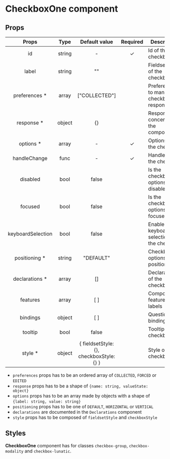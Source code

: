 # CheckboxOne component

## Props

|       Props       |  Type  |              Default value               | Required | Description                               |
| :---------------: | :----: | :--------------------------------------: | :------: | ----------------------------------------- |
|        id         | string |                    -                     |    ✓     | Id of the checkbox                        |
|       label       | string |                    ""                    |          | Fieldset label of the checkbox            |
|  preferences \*   | array  |              ["COLLECTED"]               |          | Preferences to manage checkbox response   |
|    response \*    | object |                    {}                    |          | Response concerned by the component       |
|    options \*     | array  |                    -                     |    ✓     | Options of the checkbox                   |
|   handleChange    |  func  |                    -                     |    ✓     | Handler of the checkbox                   |
|     disabled      |  bool  |                  false                   |          | Is the checkbox options disabled          |
|      focused      |  bool  |                  false                   |          | Is the checkbox options focused           |
| keyboardSelection |  bool  |                  false                   |          | Enable keyboard selection of the checkbox |
|  positioning \*   | string |                "DEFAULT"                 |          | Checkbox options positioning              |
|  declarations \*  | array  |                    []                    |          | Declarations of the checkbox              |
|     features      | array  |                   [ ]                    |          | Component features for labels             |
|     bindings      | object |                   [ ]                    |          | Questionnaire bindings                    |
|      tooltip      |  bool  |                  false                   |          | Tooltip of the checkbox                   |
|     style \*      | object | { fieldsetStyle: {}, checkboxStyle: {} } |          | Style of the checkbox                     |

- `preferences` props has to be an ordered array of `COLLECTED`, `FORCED` or `EDITED`
- `response` props has to be a shape of `{name: string, valueState: object}`
- `options` props has to be an array made by objects with a shape of `{label: string, value: string}`
- `positioning` props has to be one of `DEFAULT`, `HORIZONTAL` or `VERTICAL`
- `declarations` are documented in the `Declarations` component
- `style` props has to be composed of `fieldsetStyle` and `checkboxStyle`

## Styles

**CheckboxOne** component has for classes `checkbox-group`, `checkbox-modality` and `checkbox-lunatic`.
